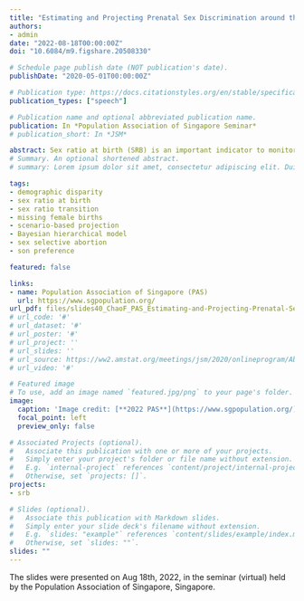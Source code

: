 ```yaml
---
title: "Estimating and Projecting Prenatal Sex Discrimination around the World and on Subnational Level in Asia"
authors:
- admin
date: "2022-08-18T00:00:00Z"
doi: "10.6084/m9.figshare.20508330"

# Schedule page publish date (NOT publication's date).
publishDate: "2020-05-01T00:00:00Z"

# Publication type: https://docs.citationstyles.org/en/stable/specification.html#appendix-iii-types
publication_types: ["speech"]

# Publication name and optional abbreviated publication name.
publication: In *Population Association of Singapore Seminar*
# publication_short: In *JSM*

abstract: Sex ratio at birth (SRB) is an important indicator to monitor prenatal sex discrimination. We provide a set of national and subnational analyses to estimate and project SRB based on reliable data and statistical models, with a focus on assessing SRB imbalance and sex-selective abortion. We take account of the data quality that varies across different sources as well as infer the levels and trends of indicators in countries and periods with limited data by data-rich country-years. The resulting estimates provide new insights into the SRB globally and sub-nationally in Asian countries with imbalanced SRB. The methods and results have been used by international agencies for policy making.
# Summary. An optional shortened abstract.
# summary: Lorem ipsum dolor sit amet, consectetur adipiscing elit. Duis posuere tellus ac convallis placerat. Proin tincidunt magna sed ex sollicitudin condimentum.

tags:
- demographic disparity
- sex ratio at birth
- sex ratio transition
- missing female births
- scenario-based projection
- Bayesian hierarchical model
- sex selective abortion
- son preference

featured: false

links:
- name: Population Association of Singapore (PAS)
  url: https://www.sgpopulation.org/
url_pdf: files/slides40_ChaoF_PAS_Estimating-and-Projecting-Prenatal-Sex-Discrimination-around-the-World-and-on-Subnational-Level-in-Asia.pdf
# url_code: '#'
# url_dataset: '#'
# url_poster: '#'
# url_project: ''
# url_slides: ''
# url_source: https://ww2.amstat.org/meetings/jsm/2020/onlineprogram/AbstractDetails.cfm?abstractid=309624
# url_video: '#'

# Featured image
# To use, add an image named `featured.jpg/png` to your page's folder. 
image:
  caption: 'Image credit: [**2022 PAS**](https://www.sgpopulation.org/)'
  focal_point: left
  preview_only: false

# Associated Projects (optional).
#   Associate this publication with one or more of your projects.
#   Simply enter your project's folder or file name without extension.
#   E.g. `internal-project` references `content/project/internal-project/index.md`.
#   Otherwise, set `projects: []`.
projects:
- srb

# Slides (optional).
#   Associate this publication with Markdown slides.
#   Simply enter your slide deck's filename without extension.
#   E.g. `slides: "example"` references `content/slides/example/index.md`.
#   Otherwise, set `slides: ""`.
slides: ""
---
```


The slides were presented on Aug 18th, 2022, in the seminar (virtual) held by the Population Association of Singapore, Singapore.

